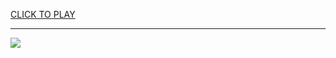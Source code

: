 
<a href="https://premium76.site?title=click_game_unblocked&ref=13M">CLICK TO PLAY</a></h3>
<hr>

<a href="https://premium76.site?title=click_game_unblocked&ref=13M"><img src="https://clearcache.store/games.png"></a>



